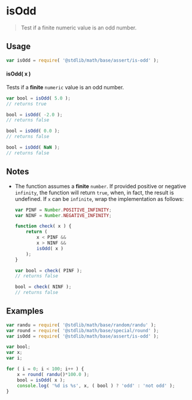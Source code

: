 # isOdd

> Test if a finite numeric value is an odd number.


<section class="usage">

## Usage

``` javascript
var isOdd = require( '@stdlib/math/base/assert/is-odd' );
```

#### isOdd( x )

Tests if a __finite__ `numeric` value is an odd number.

``` javascript
var bool = isOdd( 5.0 );
// returns true

bool = isOdd( -2.0 );
// returns false

bool = isOdd( 0.0 );
// returns false

bool = isOdd( NaN );
// returns false
```

</section>

<!-- /.usage -->


<section class="notes">

## Notes

* The function assumes a __finite__ `number`. If provided positive or negative `infinity`, the function will return `true`, when, in fact, the result is undefined. If `x` can be `infinite`, wrap the implementation as follows:

  ``` javascript
  var PINF = Number.POSITIVE_INFINITY;
  var NINF = Number.NEGATIVE_INFINITY;

  function check( x ) {
      return (
          x < PINF &&
          x > NINF &&
          isOdd( x )
      );
  }

  var bool = check( PINF );
  // returns false

  bool = check( NINF );
  // returns false
  ```

</section>

<!-- /.notes -->


<section class="examples">

## Examples

``` javascript
var randu = require( '@stdlib/math/base/random/randu' );
var round = require( '@stdlib/math/base/special/round' );
var isOdd = require( '@stdlib/math/base/assert/is-odd' );

var bool;
var x;
var i;

for ( i = 0; i < 100; i++ ) {
    x = round( randu()*100.0 );
    bool = isOdd( x );
    console.log( '%d is %s', x, ( bool ) ? 'odd' : 'not odd' );
}
```

</section>

<!-- /.examples -->


<section class="links">

</section>

<!-- /.links -->

